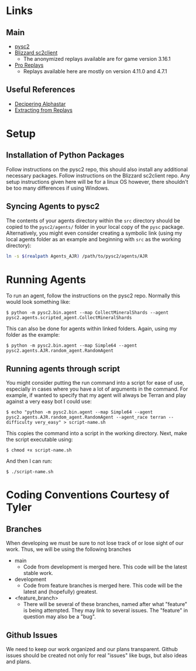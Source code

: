 # Links
## Main
+ [pysc2](https://github.com/deepmind/pysc2)
+ [Blizzard sc2client](https://github.com/Blizzard/s2client-proto#downloads)
  + The anonymized replays available are for game version 3.16.1
+ [Pro Replays](https://lotv.spawningtool.com/replays/?pro_only=on)
  + Replays available here are mostly on version 4.11.0 and 4.7.1

## Useful References
+ [Decipering Alphastar](https://ychai.uk/notes/2019/07/21/RL/DRL/Decipher-AlphaStar-on-StarCraft-II/)
+ [Extracting from Replays](https://github.com/narhen/pysc2-replay)

# Setup
## Installation of Python Packages
Follow instructions on the pysc2 repo, this should also install any additional necessary packages.
Follow instructions on the Blizzard sc2client repo.
Any setup instructions given here will be for a linux OS however, there shouldn't be too many differences if using Windows.

## Syncing Agents to pysc2
The contents of your agents directory within the `src` directory should be copied to the `pysc2/agents/`
 folder in your local copy of the `pysc` package.
Alternatively, you might even consider creating a symbolic link (using my local agents folder as an example and beginning with `src` 
 as the working directory):
```bash
ln -s $(realpath Agents_AJR) /path/to/pysc2/agents/AJR
```

# Running Agents
To run an agent, follow the instructions on the pysc2 repo. Normally this would look something like:
```shell
$ python -m pysc2.bin.agent --map CollectMineralShards --agent pysc2.agents.scripted_agent.CollectMineralShards
```
This can also be done for agents within linked folders. Again, using my folder as the example:
```shell
$ python -m pysc2.bin.agent --map Simple64 --agent pysc2.agents.AJR.random_agent.RandomAgent
```

## Running agents through script
You might consider putting the run command into a script for ease of use, especially in cases where you have a lot of 
 arguments in the command. For example, if wanted to specify that my agent will always be Terran and play against a 
 very easy bot I could use:
```shell
$ echo "python -m pysc2.bin.agent --map Simple64 --agent pysc2.agents.AJR.random_agent.RandomAgent --agent_race terran --difficulty very_easy" > script-name.sh
```
This copies the command into a script in the working directory. Next, make the script executable using:
```shell
$ chmod +x script-name.sh
```
And then I can run:
```shell
$ ./script-name.sh
```

# Coding Conventions Courtesy of Tyler
## Branches
When developing we must be sure to not lose track of or lose sight of our work.
Thus, we will be using the following branches
+ main
  + Code from development is merged here. This code will be the latest stable 
work.  
+ development
  + Code from feature branches is merged here. This code will be the latest and
(hopefully) greatest.
+ <feature_branch>
  + There will be several of these branches, named after what "feature" is 
  being attempted. They may link to several issues. The "feature" in question
  may also be a "bug".

## Github Issues
We need to keep our work organized and our plans transparent. Github issues 
should be created not only for real "issues" like bugs, but also ideas and
plans.
